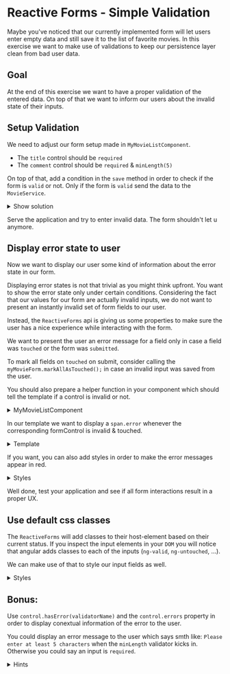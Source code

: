 # Reactive Forms - Simple Validation

Maybe you've noticed that our currently implemented form
will let users enter empty data and still save it to the list of
favorite movies. In this exercise we want to make use of validations
to keep our persistence layer clean from bad user data.

## Goal

At the end of this exercise we want to have a proper validation of the entered data.
On top of that we want to inform our users about the invalid state of their inputs.

## Setup Validation

We need to adjust our form setup made in `MyMovieListComponent`.

* The `title` control should be `required`
* The `comment` control should be `required` & `minLength(5)`

On top of that, add a condition in the `save` method in order to check if the form is `valid` or not.
Only if the form is `valid` send the data to the `MovieService`.

<details>
    <summary>Show solution</summary>

```ts
// my-movie-list.component.ts

myMovieForm = new FormGroup({
    title: new FormControl('', Validators.required),
    comment: new FormControl('', [
      Validators.required,
      Validators.minLength(5),
    ]),
});

save(): void {
    if (this.myMovieForm.valid) {
        this.movieService.saveFavorite(this.myMovieForm.value);
        this.reset();
        this.myMovies = this.movieService.getFavorites();
    }
}

```

</details>

Serve the application and try to enter invalid data. The form shouldn't let u anymore.

## Display error state to user

Now we want to display our user some kind of information about the error state 
in our form.

Displaying error states is not that trivial as you might think upfront.
You want to show the error state only under certain conditions.
Considering the fact that our values for our form are actually invalid inputs, we do not want
to present an instantly invalid set of form fields to our user.

Instead, the `ReactiveForms` api is giving us some properties to make sure the user
has a nice experience while interacting with the form.

We want to present the user an error message for a field only in case a field was `touched` or
the form was `submitted`.

To mark all fields on `touched` on submit, consider calling the `myMovieForm.markAllAsTouched();` in case an invalid input was saved
from the user.

You should also prepare a helper function in your component which should tell the template if a control is invalid or not.

<details>
    <summary> MyMovieListComponent </summary>

```ts
// my-movie-list.component.ts
save(): void {
    if (this.myMovieForm.valid) {
        this.movieService.saveFavorite(this.myMovieForm.value);
        this.reset();
        this.myMovies = this.movieService.getFavorites();
    } else {
        this.myMovieForm.markAllAsTouched();
    }
}

// helper util for template to show error

showError(controlName: string): boolean {
    const ctrl = this.myMovieForm.get(controlName);
    return !ctrl.valid && ctrl.touched;
}
```

</details>

In our template we want to display a `span.error` whenever the corresponding formControl is invalid & touched.

<details>
    <summary> Template </summary>

```html
<!-- my-movie-list.component.html -->

<!-- add into form-group -->
<span class="error" *ngIf="showError('title')">
  Please enter valid data
</span>

<!-- add into form-group -->
<span class="error" *ngIf="showError('comment')">
  Please enter valid data
</span>
```
</details>

If you want, you can also add styles in order to make the error messages appear in red.

<details>
    <summary>Styles</summary>

```scss
/* my-movie-list.component.scss */

.error {
    color: darkred;
}
```

</details>

Well done, test your application and see if all form interactions result in a proper UX.

## Use default css classes

The `ReactiveForms` will add classes to their host-element based on their current status.
If you inspect the input elements in your `DOM` you will notice that angular
adds classes to each of the inputs (`ng-valid`, `ng-untouched`, ...).

We can make use of that to style our input fields as well.

<details>
    <summary>Styles</summary>

```scss
/* my-movie-list.component.scss */

textarea.ng-touched.ng-invalid,
input.ng-touched.ng-invalid {
  border: 2px solid darkred;
  color: darkred;
}
```

</details>

## Bonus:

Use `control.hasError(validatorName)` and the `control.errors` property in order to
display conextual information of the error to the user.

You could display an error message to the user which says smth like: `Please enter at least 5 characters` when the `minLength` validator kicks in.
Otherwise you could say an input is `required`.

<details>
    <summary>Hints</summary>

```html
<ng-container *ngIf="myMovieForm.get('comment').hasError('required'); else: ...">
```

```html
 <ng-template ...>
    Please enter the minimum amount of {{ myMovieForm.get('comment').errors.minlength?.requiredLength }}, right now
    you've entered {{ myMovieForm.get('comment').errors.minlength?.actualLength }}
</ng-template>
```
</details> 
